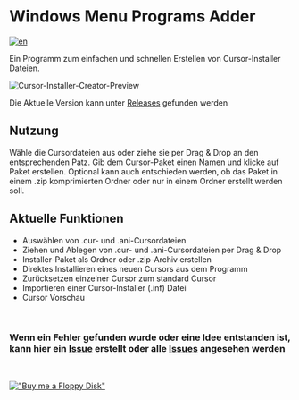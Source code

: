 # Windows Menu Programs Adder

[![en](https://img.shields.io/badge/lang-en-red.svg)](https://github.com/Der-Floh/Cursor-Installer-Creator/blob/master/README.md)

Ein Programm zum einfachen und schnellen Erstellen von Cursor-Installer Dateien.

![Cursor-Installer-Creator-Preview](https://github.com/Der-Floh/Cursor-Installer-Creator/assets/65826571/dd64aade-8082-419c-bc53-fe6ffad09ac4)

Die Aktuelle Version kann unter [Releases](https://github.com/Der-Floh/Cursor-Installer-Creator/releases) gefunden werden

## Nutzung

Wähle die Cursordateien aus oder ziehe sie per Drag & Drop an den entsprechenden Patz. Gib dem Cursor-Paket einen Namen und klicke auf Paket erstellen. Optional kann auch entschieden werden, ob das Paket in einem .zip komprimierten Ordner oder nur in einem Ordner erstellt werden soll.

## Aktuelle Funktionen

- Auswählen von .cur- und .ani-Cursordateien
- Ziehen und Ablegen von .cur- und .ani-Cursordateien per Drag & Drop
- Installer-Paket als Ordner oder .zip-Archiv erstellen
- Direktes Installieren eines neuen Cursors aus dem Programm
- Zurücksetzen einzelner Cursor zum standard Cursor
- Importieren einer Cursor-Installer (.inf) Datei
- Cursor Vorschau

&nbsp;

### Wenn ein Fehler gefunden wurde oder eine Idee entstanden ist, kann hier ein [Issue](https://github.com/Der-Floh/Cursor-Installer-Creator/issues/new) erstellt oder alle [Issues](https://github.com/Der-Floh/Cursor-Installer-Creator/issues) angesehen werden

&nbsp;

[!["Buy me a Floppy Disk"](https://www.buymeacoffee.com/assets/img/custom_images/orange_img.png)](https://www.buymeacoffee.com/der_floh)
